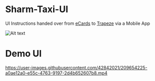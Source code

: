 # Sharm-Taxi-UI

UI Instructions handed over from [eCards](https://www.ecards.com.eg) to [Trapeze](https://www.trapezegroup.com/) via a Mobile App

![Alt text](https://github.com/trecktom/SharmTaxiUI-eCards-Trapeze/blob/main/ecards.png "eCards")

# Demo UI

https://user-images.githubusercontent.com/42842021/209654225-a0ae12a0-e55c-4763-9197-2d4b652607b8.mp4